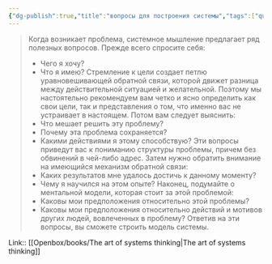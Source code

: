 ```yaml
---
{"dg-publish":true,"title":"вопросы для построения системы","tags":["quotes"],"date":"2023-07-19T10:02:58+04:00","modified_at":"2023-11-06T20:11:29+04:00","alias":"вопросы для построения системы","dg-path":"/quotes/202307191002.md","permalink":"/quotes/202307191002/","dgPassFrontmatter":true}
---
```



> Когда возникает проблема, системное мышление предлагает ряд полезных вопросов. Прежде всего спросите себя:
> - Чего я хочу?
> - Что я имею?
> Стремление к цели создает петлю уравновешивающей обратной связи, которой движет разница между действительной ситуацией и желательной. Поэтому мы настоятельно рекомендуем вам четко и ясно определить как свои цели, так и представления о том, что именно вас не устраивает в настоящем. Потом вам следует выяснить:
> - Что мешает решить эту проблему?
> - Почему эта проблема сохраняется?
> - Какими действиями я этому способствую?
Эти вопросы приведут вас к пониманию структуры проблемы, причем без обвинений в чей-либо адрес. Затем нужно обратить внимание на имеющийся механизм обратной связи:
> - Каких результатов мне удалось достичь к данному моменту?
> - Чему я научился на этом опыте?
Наконец, подумайте о ментальной модели, которая стоит за этой проблемой:
> - Каковы мои предположения относительно этой проблемы?
> - Каковы мои предположения относительно действий и мотивов других людей, вовлеченных в проблему?
Ответив на эти вопросы, вы сможете строить модель системы.

Link:: [[Openbox/books/The art of systems thinking|The art of systems thinking]]
